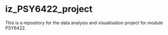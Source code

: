 # iz_PSY6422_project
This is a repository for the data analysis and visualisation project for module PSY6422.
